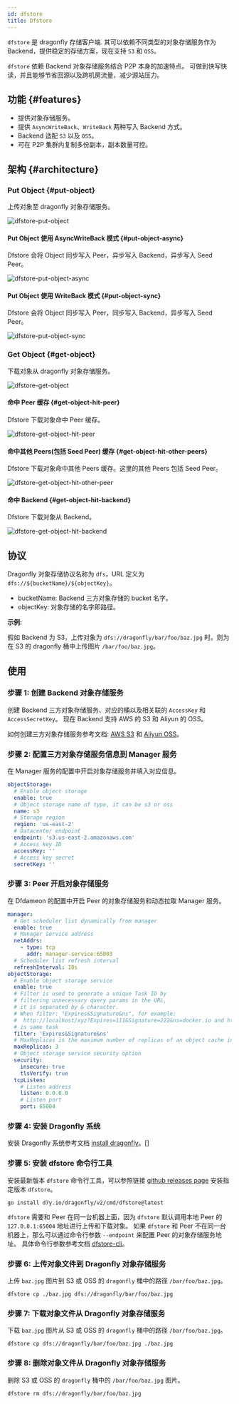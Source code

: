 ```yaml
---
id: dfstore
title: Dfstore
---
```


`dfstore` 是 dragonfly 存储客户端. 其可以依赖不同类型的对象存储服务作为 Backend，提供稳定的存储方案，现在支持 `S3` 和 `OSS`。

`dfstore` 依赖 Backend 对象存储服务结合 P2P 本身的加速特点。
可做到快写快读，并且能够节省回源以及跨机房流量，减少源站压力。

## 功能 {#features}

- 提供对象存储服务。
- 提供 `AsyncWriteBack`、`WriteBack` 两种写入 Backend 方式。
- Backend 适配 `S3` 以及 `OSS`。
- 可在 P2P 集群内复制多份副本，副本数量可控。

## 架构 {#architecture}

### Put Object {#put-object}

上传对象至 dragonfly 对象存储服务。

![dfstore-put-object](../../resource/concepts/dfstore-put-object.png)

#### Put Object 使用 AsyncWriteBack 模式 {#put-object-async}

Dfstore 会将 Object 同步写入 Peer，异步写入 Backend，异步写入 Seed Peer。

![dfstore-put-object-async](../../resource/concepts/dfstore-put-object-async.jpg)

#### Put Object 使用 WriteBack 模式 {#put-object-sync}

Dfstore 会将 Object 同步写入 Peer，同步写入 Backend，异步写入 Seed Peer。

![dfstore-put-object-sync](../../resource/concepts/dfstore-put-object-sync.jpg)

### Get Object {#get-object}

下载对象从 dragonfly 对象存储服务。

![dfstore-get-object](../../resource/concepts/dfstore-get-object.png)

#### 命中 Peer 缓存 {#get-object-hit-peer}

Dfstore 下载对象命中 Peer 缓存。

![dfstore-get-object-hit-peer](../../resource/concepts/dfstore-get-object-hit-peer.jpg)

#### 命中其他 Peers(包括 Seed Peer) 缓存 {#get-object-hit-other-peers}

Dfstore 下载对象命中其他 Peers 缓存。这里的其他 Peers 包括 Seed Peer。

![dfstore-get-object-hit-other-peer](../../resource/concepts/dfstore-get-object-hit-other-peer.jpg)

#### 命中 Backend {#get-object-hit-backend}

Dfstore 下载对象从 Backend。

![dfstore-get-object-hit-backend](../../resource/concepts/dfstore-get-object-hit-backend.jpg)

## 协议

Dragonfly 对象存储协议名称为 `dfs`，URL 定义为 `dfs://${bucketName}/${objectKey}`。

- bucketName: Backend 三方对象存储的 bucket 名字。
- objectKey: 对象存储的名字即路径。

**示例:**

假如 Backend 为 S3，上传对象为 `dfs://dragonfly/bar/foo/baz.jpg` 时。则为在 S3 的 dragonfly 桶中上传图片 `/bar/foo/baz.jpg`。

## 使用

### 步骤 1: 创建 Backend 对象存储服务

创建 Backend 三方对象存储服务、对应的桶以及相关联的 `AccessKey` 和 `AccessSecretKey`。
现在 Backend 支持 AWS 的 S3 和 Aliyun 的 OSS。

如何创建三方对象存储服务参考文档: [AWS S3](https://docs.aws.amazon.com/s3/index.html) 和 [Aliyun OSS](https://www.alibabacloud.com/help/en/object-storage-service)。

### 步骤 2: 配置三方对象存储服务信息到 Manager 服务

在 Manager 服务的配置中开启对象存储服务并填入对应信息。

```yaml
objectStorage:
  # Enable object storage
  enable: true
  # Object storage name of type, it can be s3 or oss
  name: s3
  # Storage region
  region: 'us-east-2'
  # Datacenter endpoint
  endpoint: 's3.us-east-2.amazonaws.com'
  # Access key ID
  accessKey: ''
  # Access key secret
  secretKey: ''
```

### 步骤 3: Peer 开启对象存储服务

在 Dfdameon 的配置中开启 Peer 的对象存储服务和动态拉取 Manager 服务。

```yaml
manager:
  # Get scheduler list dynamically from manager
  enable: true
  # Manager service address
  netAddrs:
    - type: tcp
      addr: manager-service:65003
  # Scheduler list refresh interval
  refreshInterval: 10s
objectStorage:
  # Enable object storage service
  enable: true
  # Filter is used to generate a unique Task ID by
  # filtering unnecessary query params in the URL,
  # it is separated by & character.
  # When filter: "Expires&Signature&ns", for example:
  #  http://localhost/xyz?Expires=111&Signature=222&ns=docker.io and http://localhost/xyz?Expires=333&Signature=999&ns=docker.io
  # is same task
  filter: 'Expires&Signature&ns'
  # MaxReplicas is the maximum number of replicas of an object cache in seed peers.
  maxReplicas: 3
  # Object storage service security option
  security:
    insecure: true
    tlsVerify: true
  tcpListen:
    # Listen address
    listen: 0.0.0.0
    # Listen port
    port: 65004
```

### 步骤 4: 安装 Dragonfly 系统

安装 Dragonfly 系统参考文档 [install dragonfly](../../setup/install/helm-charts.md)。[]

### 步骤 5: 安装 dfstore 命令行工具

安装最新版本 `dfstore` 命令行工具，可以参照链接 [github releases page](https://github.com/dragonflyoss/Dragonfly2/releases) 安装指定版本 `dfstore`。

```shell
go install d7y.io/dragonfly/v2/cmd/dfstore@latest
```

`dfstore` 需要和 Peer 在同一台机器上面，因为 `dfstore` 默认调用本地 Peer 的 `127.0.0.1:65004` 地址进行上传和下载对象。
如果 `dfstore` 和 Peer 不在同一台机器上，那么可以通过命令行参数 `--endpoint` 来配置 Peer 的对象存储服务地址。
具体命令行参数参考文档 [dfstore-cli](../../reference/cli/dfstore.md)。

### 步骤 6: 上传对象文件到 Dragonfly 对象存储服务

上传 `baz.jpg` 图片到 S3 或 OSS 的 `dragonfly` 桶中的路径 `/bar/foo/baz.jpg`。

```shell
dfstore cp ./baz.jpg dfs://dragonfly/bar/foo/baz.jpg
```

### 步骤 7: 下载对象文件从 Dragonfly 对象存储服务

下载 `baz.jpg` 图片从 S3 或 OSS 的 `dragonfly` 桶中的路径 `/bar/foo/baz.jpg`。

```shell
dfstore cp dfs://dragonfly/bar/foo/baz.jpg ./baz.jpg
```

### 步骤 8: 删除对象文件从 Dragonfly 对象存储服务

删除 S3 或 OSS 的 `dragonfly` 桶中的 `/bar/foo/baz.jpg` 图片。

```shell
dfstore rm dfs://dragonfly/bar/foo/baz.jpg
```
